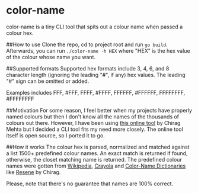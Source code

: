 # color-name

color-name is a tiny CLI tool that spits out a colour name when passed a colour hex.

##How to use
Clone the repo, cd to project root and run `go build`. Afterwards, you can run `./color-name -h HEX` where "HEX" is the hex value of the colour whose name you want.

##Supported formats 
Supported hex formats include 3, 4, 6, and 8 character length (ignoring the leading "#", if any) hex values. The leading "#" sign can be omitted or added. 

Examples includes FFF, #FFF, FFFF, #FFFF, FFFFFF, #FFFFFF, FFFFFFFF, #FFFFFFFF

##Motivation
For some reason, I feel better when my projects have properly named colours but then I don't know all the names of the
 thousands of colours out there. 
 However, I have been using [this online tool](http://chir.ag/projects/name-that-color) by Chirag Mehta but I decided a
  CLI tool fits my need more closely. The online tool itself is open source, so I ported it to go.
  
##How it works
The colour hex is parsed, normalized and matched against a list 1500+ predefined colour names. An exact match is returned if found, otherwise, the closet matching name is returned. The predefined colour names were gotten from
  [Wikipedia](http://en.wikipedia.org/wiki/List_of_colors), [Crayola](http://en.wikipedia.org/wiki/List_of_Crayola_crayon_colors) 
  and [Color-Name Dictionaries](http://www-swiss.ai.mit.edu/~jaffer/Color/Dictionaries.html) like [Resene](http://www-swiss.ai.mit.edu/~jaffer/Color/resenecolours.txt) by Chirag.
  
  Please, note that there's no guarantee that names are 100% correct. 
  
 
